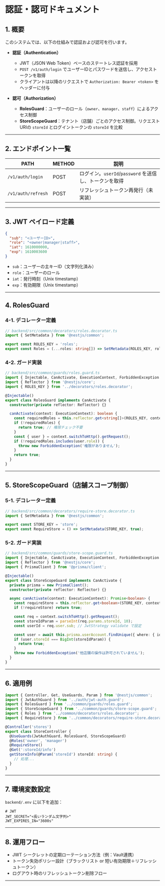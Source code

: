 # 認証・認可ドキュメント

## 1. 概要

このシステムでは、以下の仕組みで認証および認可を行います。

* **認証（Authentication）**

  * JWT（JSON Web Token）ベースのステートレス認証を採用
  * `POST /v1/auth/login` でユーザーIDとパスワードを送信し、アクセストークンを取得
  * クライアントは以降のリクエストで `Authorization: Bearer <token>` をヘッダーに付与

* **認可（Authorization）**

  * **RolesGuard**：ユーザーのロール（`owner`、`manager`、`staff`）によるアクセス制御
  * **StoreScopeGuard**：テナント（店舗）ごとのアクセス制御。リクエストURIの `storeId` とログイントークンの `storeId` を比較

---

## 2. エンドポイント一覧

| PATH               | METHOD | 説明                                    |
| ------------------ | ------ | ------------------------------------- |
| `/v1/auth/login`   | POST   | ログイン。`userId`/`password` を送信し、トークンを取得 |
| `/v1/auth/refresh` | POST   | リフレッシュトークン再発行（未実装）                    |

---

## 3. JWT ペイロード定義

```json
{
  "sub": "<ユーザーID>",
  "role": "<owner|manager|staff>",
  "iat": 1610000000,
  "exp": 1610003600
}
```

* `sub`：ユーザーの主キーID（文字列化済み）
* `role`：ユーザーのロール
* `iat`：発行時刻（Unix timestamp）
* `exp`：有効期限（Unix timestamp）

---

## 4. RolesGuard

### 4-1. デコレーター定義

```ts
// backend/src/common/decorators/roles.decorator.ts
import { SetMetadata } from '@nestjs/common';

export const ROLES_KEY = 'roles';
export const Roles = (...roles: string[]) => SetMetadata(ROLES_KEY, roles);
```

### 4-2. ガード実装

```ts
// backend/src/common/guards/roles.guard.ts
import { Injectable, CanActivate, ExecutionContext, ForbiddenException } from '@nestjs/common';
import { Reflector } from '@nestjs/core';
import { ROLES_KEY } from '../decorators/roles.decorator';

@Injectable()
export class RolesGuard implements CanActivate {
  constructor(private reflector: Reflector) {}

  canActivate(context: ExecutionContext): boolean {
    const requiredRoles = this.reflector.get<string[]>(ROLES_KEY, context.getHandler());
    if (!requiredRoles) {
      return true; // 権限チェック不要
    }
    const { user } = context.switchToHttp().getRequest();
    if (!requiredRoles.includes(user.role)) {
      throw new ForbiddenException('権限がありません');
    }
    return true;
  }
}
```

---

## 5. StoreScopeGuard（店舗スコープ制御）

### 5-1. デコレーター定義

```ts
// backend/src/common/decorators/require-store.decorator.ts
import { SetMetadata } from '@nestjs/common';

export const STORE_KEY = 'store';
export const RequireStore = () => SetMetadata(STORE_KEY, true);
```

### 5-2. ガード実装

```ts
// backend/src/common/guards/store-scope.guard.ts
import { Injectable, CanActivate, ExecutionContext, ForbiddenException } from '@nestjs/common';
import { Reflector } from '@nestjs/core';
import { PrismaClient } from '@prisma/client';

@Injectable()
export class StoreScopeGuard implements CanActivate {
  private prisma = new PrismaClient();
  constructor(private reflector: Reflector) {}

  async canActivate(context: ExecutionContext): Promise<boolean> {
    const requireStore = this.reflector.get<boolean>(STORE_KEY, context.getHandler());
    if (!requireStore) return true;

    const req = context.switchToHttp().getRequest();
    const storeIdParam = parseInt(req.params.storeId, 10);
    const userId = req.user.sub; // JwtStrategy validate で設定

    const user = await this.prisma.userAccount.findUnique({ where: { id: BigInt(userId) } });
    if (user.storeId === BigInt(storeIdParam)) {
      return true;
    }
    throw new ForbiddenException('他店舗の操作は許可されていません');
  }
}
```

---

## 6. 適用例

```ts
import { Controller, Get, UseGuards, Param } from '@nestjs/common';
import { JwtAuthGuard } from '../auth/jwt-auth.guard';
import { RolesGuard } from '../common/guards/roles.guard';
import { StoreScopeGuard } from '../common/guards/store-scope.guard';
import { Roles } from '../common/decorators/roles.decorator';
import { RequireStore } from '../common/decorators/require-store.decorator';

@Controller('stores')
export class StoreController {
  @UseGuards(JwtAuthGuard, RolesGuard, StoreScopeGuard)
  @Roles('owner', 'manager')
  @RequireStore()
  @Get(':storeId/info')
  getStoreInfo(@Param('storeId') storeId: string) {
    // 処理...
  }
}
```

---

## 7. 環境変数設定

`backend/.env` に以下を追加：

```dotenv
# JWT
JWT_SECRET="<長いランダム文字列>"
JWT_EXPIRES_IN="3600s"
```

---

## 8. 運用フロー

* JWT シークレットの定期ローテーション方法（例：Vault連携）
* トークン失効ポリシー設計（ブラックリスト or 短い有効期限＋リフレッシュトークン）
* ログアウト時のリフレッシュトークン削除フロー

---
